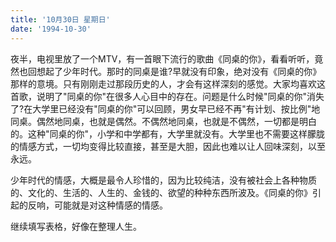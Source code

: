 ```yaml
---
title: '10月30日 星期日'
date: '1994-10-30'
---
```


夜半，电视里放了一个MTV，有一首眼下流行的歌曲《同桌的你》，看看听听，竟然也回想起了少年时代。那时的同桌是谁?早就没有印象，绝对没有《同桌的你》那样的意境。只有刚刚走过那段历史的人，才会有这样深刻的感觉。大家均喜欢这首歌，说明了"同桌的你"在很多人心目中的存在。问题是什么时候"同桌的你"消失了?在大学里已经没有"同桌的你"可以回顾，男女早已经不再"有计划、按比例"地同桌。偶然地同桌，也就是偶然。不偶然地同桌，也就是不偶然，一切都是明白的。这种"同桌的你"，小学和中学都有，大学里就没有。大学里也不需要这样朦胧的情感方式，一切均变得比较直接，甚至是大胆，因此也难以让人回味深刻，以至永远。

少年时代的情感，大概是最令人珍惜的，因为比较纯洁，没有被社会上各种物质的、文化的、生活的、人生的、金钱的、欲望的种种东西所波及。《同桌的你》引起的反响，可能就是对这种情感的情感。

继续填写表格，好像在整理人生。

